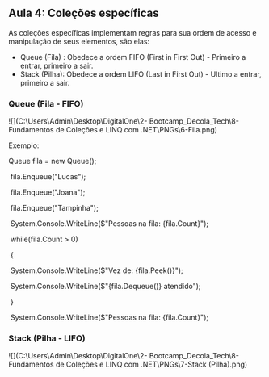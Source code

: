 ## Aula 4: Coleções específicas

As coleções específicas implementam regras para sua ordem de acesso e manipulação de seus elementos, são elas:

- Queue (Fila) : Obedece a ordem FIFO (First in First Out) - Primeiro a entrar, primeiro a sair.
- Stack (Pilha): Obedece a ordem LIFO (Last in First Out) - Ultimo a entrar, primeiro a sair.



### Queue (Fila - FIFO)

![](C:\Users\Admin\Desktop\DigitalOne\2- Bootcamp_Decola_Tech\8-Fundamentos de Coleções e LINQ com .NET\PNGs\6-Fila.png)

Exemplo:

Queue<string> fila = new Queue<string>();



​      fila.Enqueue("Lucas");

​      fila.Enqueue("Joana");

​      fila.Enqueue("Tampinha");



​      System.Console.WriteLine($"Pessoas na fila: {fila.Count}");



​      while(fila.Count > 0)

​      {

​        System.Console.WriteLine($"Vez de: {fila.Peek()}");

​        System.Console.WriteLine($"{fila.Dequeue()} atendido");

​      }



​      System.Console.WriteLine($"Pessoas na fila: {fila.Count}");



### Stack (Pilha - LIFO)

![](C:\Users\Admin\Desktop\DigitalOne\2- Bootcamp_Decola_Tech\8-Fundamentos de Coleções e LINQ com .NET\PNGs\7-Stack (Pilha).png)
